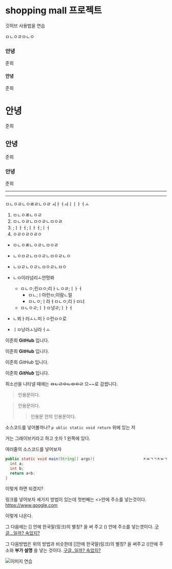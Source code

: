 # shopping mall 프로젝트 
깃허브 사용법을 연습

ㅁㄴㅇㄹㅁㄴㅇ


### 안녕 

준희

#### 안녕
준희

# 안녕
준희

## 안녕
준희

### 안녕 
준희


---

* * * 


ㅁㄴㅇㄹㄴㅇㄻㄹㄴㅇㄹ
ㅚㅏㅓㅘㅣㅣㅏㅓㅗ

1. ㅁㄴㅇㄻㄴㅇㄹ
3. ㅁㄴㅇㄹㄴㅁㅇㄹㄴㅁㅇㄹ
4. ;ㅣㅏㅓ;ㅣㅏㅓ;ㅣㅓ
5. ㅇㄹㅇㄹㅇㄹㅇ

* ㅁㄴㅇㄻㄴㅇㄹㄴㅁㅇㄹ
* ㄴㅇㅁㄹㄴㅁㅇㄹㄴㅁㅇㄹㄴㅇ
* ㄴㅁㄹㄴㅇㄹㄴㅁㅇㄹㄴㅁㅇ






* ㄴㅁ이라넘리ㅗ안멍롸
  * ㅁㄴㅇ;린ㅁㅇ;리ㅏㄴㅇㄹ;ㅣㅏㅓ
    * ㅁㄴ;ㅣ아런ㅁ;이람ㄴ얼
    * ㅁㄴㅇ;ㅣ라ㅓㅁㄴㅇ;리ㅏㅁ너
  * ㅁㄴㅇㄹ;ㅣㅏㅁ넝ㄹ;ㅣㅏㅓ
* ㄴ뫼ㅏ러ㅗㄴ미ㅏㅇ런ㅁㅇ로
* ㅣㅁ낭러ㅗ닝라ㅓㅗ




이준희 **GitHub** 입니다. 

이준희 __GitHub__ 입니다. 

이준희 *GitHub* 입니다. 



이준희 ***GitHub*** 입니다. 


취소선을 나타낼 때에는 ~~ㅁㄴㄹㅇㄴㅁㅇㄹ~~ 으~~로 감쌉니다. 


> 인용문이다. 

> 인용문이다. 
>> 인용문 안의 인용문이다. 



소스코드를 넣어볼까나? ` p ublic static void return ` 위에 있는 저 

거는 그래이브키라고 하고 숫자 1 왼쪽에 있다. 

여러줄의 소스코드를 넣어보자 
```java                                                 ㅈㅍㄷㄿㄷㄱㅍㄷㄱㅍㄷㄱㅍㄷㄱ
public static void main(String[] args){                     ㅈㅂㄱㄱㅈㅂㄱㅍㅂㄷㅍㄷㅍㄱ
  int a; 
  int b; 
  return a+b; 
}
```
이렇게 하면 되겠지? 



링크를 넣어보자 세가지 방법이 있는데 첫번째는 <>안에 주소를 넣는것이다. 
<https://www.google.com>

이렇게 나온다. 

그 다음에는 [] 안에 한국말(링크)의 별칭? 을 써 주고 () 안에 주소를 넣는겟이다. 
[구글...일까? 속았지?](https://www.naver.com)

그 다음방법은 위의 방법과 비슷한데 []안에 한국말(링크)의 별칭? 을 써주고 ()안에 주소와 **부가 설명** 을 넣는 것이다. 
[구글..일까? 속았지?](https://www.naver.com, "사실은 네이버")



![이미지 연습](https://search.pstatic.net/common/?src=http%3A%2F%2Fblogfiles.naver.net%2FMjAyMzAyMTdfMTcx%2FMDAxNjc2NjIxNzc5NjEw.drrHuEWmaybLyI1UeNAszZcFxhay0iTNYZ_QlsZT4G0g.qk2C6azgQA01vlWUCtKcdjT2qptjldEgX3EK7nQe3Y4g.JPEG.lopec73%2F079A5374.jpg&type=a340)



















